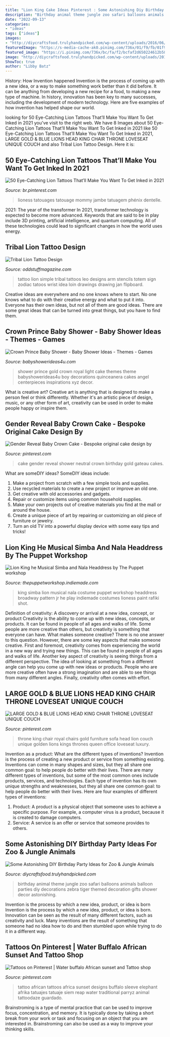 ```yaml
---
title: "Lion King Cake Ideas Pinterest : Some Astonishing Diy Birthday Party Ideas For Zoo &amp; Jungle Animals"
description: "Birthday animal theme jungle zoo safari balloons animals balloon parties diy decorations zebra tiger themed decoration gifts shower decor astonishing"
date: "2022-09-13"
categories:
- "ideas"
tags: ["ideas"]
images:
- "http://diycraftsfood.trulyhandpicked.com/wp-content/uploads/2016/06/Animal-birthday-party_as.jpg"
featuredImage: "https://s-media-cache-ak0.pinimg.com/736x/01/f9/fb/01f9fba2f35dcd531c5be62bfba09e45--king-chair-throne-room.jpg"
featured_image: "https://i.pinimg.com/736x/bc/fa/f2/bcfaf2d650224612b58231a4ad75b588.jpg"
image: "http://diycraftsfood.trulyhandpicked.com/wp-content/uploads/2016/06/Animal-birthday-party_as.jpg"
ShowToc: true
author: "Libby Batz"
---
```



History: How Invention happened
Invention is the process of coming up with a new idea, or a way to make something work better than it did before. It can be anything from developing a new recipe for a food, to making a new type of machine. In history, innovation has been key to many successes, including the development of modern technology. Here are five examples of how invention has helped shape our world.

	

		
looking for 50 Eye-Catching Lion Tattoos That’ll Make You Want To Get Inked in 2021 you've visit to the right web. We have 8 Images about 50 Eye-Catching Lion Tattoos That’ll Make You Want To Get Inked in 2021 like 50 Eye-Catching Lion Tattoos That’ll Make You Want To Get Inked in 2021, LARGE GOLD &amp; BLUE LIONS HEAD KING CHAIR THRONE LOVESEAT UNIQUE COUCH and also Tribal Lion Tattoo Design. Here it is:
		
    
## 50 Eye-Catching Lion Tattoos That’ll Make You Want To Get Inked In 2021

<img loading=lazy src="https://i.pinimg.com/736x/f1/94/fd/f194fd25918015501660bf49bd2785a3.jpg" onerror="this.onerror=null;this.src='https://tse3.mm.bing.net/th?id=OIP.SDhjdHRgFRIEb_SiXGl6TAHaM8&amp;pid=15.1';" alt="50 Eye-Catching Lion Tattoos That’ll Make You Want To Get Inked in 2021">

_Source: br.pinterest.com_

>lioness tatouages tatouage mommy jambe tatuagem phénix dentelle. 

	

2021: The year of the transformer
In 2021, transformer technology is expected to become more advanced. Keywords that are said to be in play include 3D printing, artificial intelligence, and quantum computing. All of these technologies could lead to significant changes in how the world uses energy.

    
## Tribal Lion Tattoo Design

<img loading=lazy src="https://oddstuffmagazine.com/wp-content/uploads/2013/10/Tribal-Loin-Tattoo-Design2.jpg" onerror="this.onerror=null;this.src='https://tse4.mm.bing.net/th?id=OIP.QN1EDVth7sMxnzCJRZXS2wHaNZ&amp;pid=15.1';" alt="Tribal Lion Tattoo Design">

_Source: oddstuffmagazine.com_

>tattoo lion simple tribal tattoos leo designs arm stencils totem sign zodiac tatoos wrist idea loin drawings drawing jan flipboard. 

	

Creative ideas are everywhere and no one knows where to start. No one knows what to do with their creative energy and what to put it into. Everyone has their own ideas, but not all of them are good ideas. There are some great ideas that can be turned into great things, but you have to find them.

    
## Crown Prince Baby Shower - Baby Shower Ideas - Themes - Games

<img loading=lazy src="http://www.babyshowerideas4u.com/wp-content/uploads/2018/03/light-blue-gold-royal-prince-baby-shower-gold-crown-cake.jpg" onerror="this.onerror=null;this.src='https://tse4.mm.bing.net/th?id=OIP.gbSyF3sQQ9hXeZlW07yHDgHaJ4&amp;pid=15.1';" alt="Crown Prince Baby Shower - Baby Shower Ideas - Themes - Games">

_Source: babyshowerideas4u.com_

>shower prince gold crown royal light cake themes theme babyshowerideas4u boy decorations quinceanera cakes angel centerpieces inspirations xyz decor. 

	

What is creative art?
Creative art is anything that is designed to make a person feel or think differently. Whether it's an artistic piece of design, music, or any other form of art, creativity can be used in order to make people happy or inspire them.

    
## Gender Reveal Baby Crown Cake - Bespoke Original Cake Design By

<img loading=lazy src="https://i.pinimg.com/736x/bc/fa/f2/bcfaf2d650224612b58231a4ad75b588.jpg" onerror="this.onerror=null;this.src='https://tse2.mm.bing.net/th?id=OIP.pYUP-3OuLUL6dsgYCugrvwHaKx&amp;pid=15.1';" alt="Gender Reveal Baby Crown Cake - Bespoke original cake design by">

_Source: pinterest.com_

>cake gender reveal shower neutral crown birthday gold gateau cakes. 

	

What are someDIY ideas?
SomeDIY ideas include:
1. Make a project from scratch with a few simple tools and supplies. 
2. Use recycled materials to create a new project or improve an old one. 
3. Get creative with old accessories and gadgets. 
4. Repair or customize items using common household supplies. 
5. Make your own projects out of creative materials you find at the mall or around the house. 
6. Create a unique piece of art by repairing or customizing an old piece of furniture or jewelry. 
7. Turn an old TV into a powerful display device with some easy tips and tricks!

    
## Lion King He Musical Simba And Nala Headdress By The Puppet Workshop

<img loading=lazy src="http://thepuppetworkshop.indiemade.com/sites/thepuppetworkshop.indiemade.com/files/imagecache/im_clientsite_og_image/img_00181.jpg" onerror="this.onerror=null;this.src='https://tse4.mm.bing.net/th?id=OIP.RXEn6iiPL10UWAeVqQyVXQHaNM&amp;pid=15.1';" alt="Lion King he Musical Simba and Nala Headdress by The Puppet workshop">

_Source: thepuppetworkshop.indiemade.com_

>king simba lion musical nala costume puppet workshop headdress broadway pattern jr he play indiemade costumes lioness paint rafiki shot. 

	

Definition of creativity: A discovery or arrival at a new idea, concept, or product
Creativity is the ability to come up with new ideas, concepts, or products. It can be found in people of all ages and walks of life. Some people are more creative than others, but creativity is something that everyone can have. What makes someone creative? There is no one answer to this question. However, there are some key aspects that make someone creative. First and foremost, creativity comes from experiencing the world in a new way and trying new things. This can be found in people of all ages and walks of life. Another key aspect of creativity is seeing things from a different perspective. The idea of looking at something from a different angle can help you come up with new ideas or products. People who are more creative often have a strong imagination and are able to see things from many different angles. Finally, creativity often comes with effort.

    
## LARGE GOLD &amp; BLUE LIONS HEAD KING CHAIR THRONE LOVESEAT UNIQUE COUCH

<img loading=lazy src="https://s-media-cache-ak0.pinimg.com/736x/01/f9/fb/01f9fba2f35dcd531c5be62bfba09e45--king-chair-throne-room.jpg" onerror="this.onerror=null;this.src='https://tse2.mm.bing.net/th?id=OIP.TfD7QNUsw6bKCzzWTVEQhAHaJ3&amp;pid=15.1';" alt="LARGE GOLD &amp; BLUE LIONS HEAD KING CHAIR THRONE LOVESEAT UNIQUE COUCH">

_Source: pinterest.com_

>throne king chair royal chairs gold furniture sofa head lion couch unique golden lions kings thrones queen office loveseat luxury. 

	

Invention as a product: What are the different types of inventions?
Invention is the process of creating a new product or service from something existing. Inventions can come in many shapes and sizes, but they all share one common goal: to help people do better with their lives. 
There are many different types of inventions, but some of the most common ones include products, services, and technologies. Each type of invention has its own unique strengths and weaknesses, but they all share one common goal: to help people do better with their lives. 
Here are four examples of different types of inventions: 
1) Product: A product is a physical object that someone uses to achieve a specific purpose. For example, a computer virus is a product, because it is created to damage computers. 
2) Service: A service is an offer or service that someone provides to others.

    
## Some Astonishing DIY Birthday Party Ideas For Zoo &amp; Jungle Animals

<img loading=lazy src="http://diycraftsfood.trulyhandpicked.com/wp-content/uploads/2016/06/Animal-birthday-party_as.jpg" onerror="this.onerror=null;this.src='https://tse3.mm.bing.net/th?id=OIP.83o7nacrJk7rH5246fQUTgHaJ3&amp;pid=15.1';" alt="Some Astonishing DIY Birthday Party Ideas for Zoo &amp; Jungle Animals">

_Source: diycraftsfood.trulyhandpicked.com_

>birthday animal theme jungle zoo safari balloons animals balloon parties diy decorations zebra tiger themed decoration gifts shower decor astonishing. 

	

Invention is the process by which a new idea, product, or idea is born
Invention is the process by which a new idea, product, or idea is born. Innovation can be seen as the result of many different factors, such as creativity and luck. Many inventions are the result of something that someone had no idea how to do and then stumbled upon while trying to do it in a different way.

    
## Tattoos On Pinterest | Water Buffalo African Sunset And Tattoo Shop

<img loading=lazy src="https://i.pinimg.com/736x/cd/27/ff/cd27ff9818b30c0239be5383a299c7e5--african-sunset-africa-tattoos.jpg" onerror="this.onerror=null;this.src='https://tse4.mm.bing.net/th?id=OIP._x0I7EG7xhzWaHq52G9QCgHaKY&amp;pid=15.1';" alt="Tattoos on Pinterest | Water buffalo African sunset and Tattoo shop">

_Source: pinterest.com_

>tattoo african tattoos africa sunset designs buffalo sleeve elephant afrika tatuajes tatuaje siem reap water traditional parryz animal tattoodaze guardado. 

	

Brainstroming is a type of mental practice that can be used to improve focus, concentration, and memory. It is typically done by taking a short break from your work or task and focusing on an object that you are interested in. Brainstroming can also be used as a way to improve your thinking skills.


